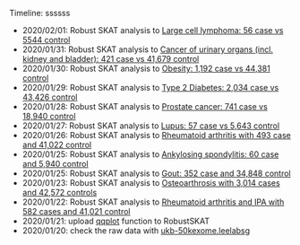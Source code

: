 Timeline:
ssssss
* 2020/02/01: Robust SKAT analysis to [Large cell lymphoma: 56 case vs 5544 control](extdata/Largecelllymphoma/)
* 2020/01/31: Robust SKAT analysis to [Cancer of urinary organs (incl. kidney and bladder): 421 case vs 41,679 control](extdata/urinarycancer/)
* 2020/01/30: Robust SKAT analysis to [Obesity: 1,192 case vs 44,381 control](extdata/obesity/)
* 2020/01/29: Robust SKAT analysis to [Type 2 Diabetes: 2,034 case vs 43,426 control](extdata/T2D/)
* 2020/01/28: Robust SKAT analysis to [Prostate cancer: 741 case vs 18,940 control](extdata/prostatecancer/)
* 2020/01/27: Robust SKAT analysis to [Lupus: 57 case vs 5,643 control](extdata/SLE/)
* 2020/01/26: Robust SKAT analysis to [Rheumatoid arthritis with  493 case and 41,022 control](extdata/RA/)
* 2020/01/25: Robust SKAT analysis to [Ankylosing spondylitis: 60 case and 5,940 control](extdata/AS/)
* 2020/01/25: Robust SKAT analysis to [Gout: 352 case and 34,848 control](extdata/Gout/)
* 2020/01/23: Robust SKAT analysis to [Osteoarthrosis with 3,014 cases and 42,572 controls](extdata/OA/)
* 2020/01/22: Robust SKAT analysis to [Rheumatoid arthritis and IPA with 582 cases and 41,021 control](extdata/RA-IPA/)
* 2020/01/21: upload [qqplot](./R/qqplot.R) function to RobustSKAT
* 2020/01/20: check the raw data with [ukb-50kexome.leelabsg](http://ukb-50kexome.leelabsg.org/pheno/695.4)
